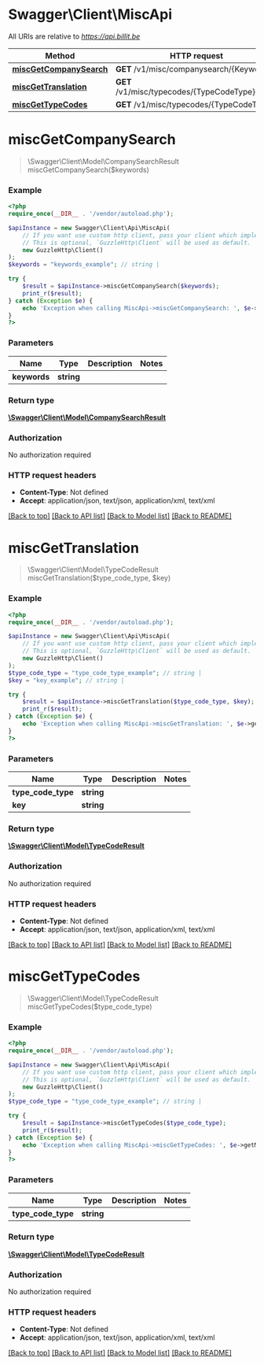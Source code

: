 # Swagger\Client\MiscApi

All URIs are relative to *https://api.billit.be*

Method | HTTP request | Description
------------- | ------------- | -------------
[**miscGetCompanySearch**](MiscApi.md#miscGetCompanySearch) | **GET** /v1/misc/companysearch/{Keywords} | 
[**miscGetTranslation**](MiscApi.md#miscGetTranslation) | **GET** /v1/misc/typecodes/{TypeCodeType}/{key} | 
[**miscGetTypeCodes**](MiscApi.md#miscGetTypeCodes) | **GET** /v1/misc/typecodes/{TypeCodeType} | 


# **miscGetCompanySearch**
> \Swagger\Client\Model\CompanySearchResult miscGetCompanySearch($keywords)



### Example
```php
<?php
require_once(__DIR__ . '/vendor/autoload.php');

$apiInstance = new Swagger\Client\Api\MiscApi(
    // If you want use custom http client, pass your client which implements `GuzzleHttp\ClientInterface`.
    // This is optional, `GuzzleHttp\Client` will be used as default.
    new GuzzleHttp\Client()
);
$keywords = "keywords_example"; // string | 

try {
    $result = $apiInstance->miscGetCompanySearch($keywords);
    print_r($result);
} catch (Exception $e) {
    echo 'Exception when calling MiscApi->miscGetCompanySearch: ', $e->getMessage(), PHP_EOL;
}
?>
```

### Parameters

Name | Type | Description  | Notes
------------- | ------------- | ------------- | -------------
 **keywords** | **string**|  |

### Return type

[**\Swagger\Client\Model\CompanySearchResult**](../Model/CompanySearchResult.md)

### Authorization

No authorization required

### HTTP request headers

 - **Content-Type**: Not defined
 - **Accept**: application/json, text/json, application/xml, text/xml

[[Back to top]](#) [[Back to API list]](../../README.md#documentation-for-api-endpoints) [[Back to Model list]](../../README.md#documentation-for-models) [[Back to README]](../../README.md)

# **miscGetTranslation**
> \Swagger\Client\Model\TypeCodeResult miscGetTranslation($type_code_type, $key)



### Example
```php
<?php
require_once(__DIR__ . '/vendor/autoload.php');

$apiInstance = new Swagger\Client\Api\MiscApi(
    // If you want use custom http client, pass your client which implements `GuzzleHttp\ClientInterface`.
    // This is optional, `GuzzleHttp\Client` will be used as default.
    new GuzzleHttp\Client()
);
$type_code_type = "type_code_type_example"; // string | 
$key = "key_example"; // string | 

try {
    $result = $apiInstance->miscGetTranslation($type_code_type, $key);
    print_r($result);
} catch (Exception $e) {
    echo 'Exception when calling MiscApi->miscGetTranslation: ', $e->getMessage(), PHP_EOL;
}
?>
```

### Parameters

Name | Type | Description  | Notes
------------- | ------------- | ------------- | -------------
 **type_code_type** | **string**|  |
 **key** | **string**|  |

### Return type

[**\Swagger\Client\Model\TypeCodeResult**](../Model/TypeCodeResult.md)

### Authorization

No authorization required

### HTTP request headers

 - **Content-Type**: Not defined
 - **Accept**: application/json, text/json, application/xml, text/xml

[[Back to top]](#) [[Back to API list]](../../README.md#documentation-for-api-endpoints) [[Back to Model list]](../../README.md#documentation-for-models) [[Back to README]](../../README.md)

# **miscGetTypeCodes**
> \Swagger\Client\Model\TypeCodeResult miscGetTypeCodes($type_code_type)



### Example
```php
<?php
require_once(__DIR__ . '/vendor/autoload.php');

$apiInstance = new Swagger\Client\Api\MiscApi(
    // If you want use custom http client, pass your client which implements `GuzzleHttp\ClientInterface`.
    // This is optional, `GuzzleHttp\Client` will be used as default.
    new GuzzleHttp\Client()
);
$type_code_type = "type_code_type_example"; // string | 

try {
    $result = $apiInstance->miscGetTypeCodes($type_code_type);
    print_r($result);
} catch (Exception $e) {
    echo 'Exception when calling MiscApi->miscGetTypeCodes: ', $e->getMessage(), PHP_EOL;
}
?>
```

### Parameters

Name | Type | Description  | Notes
------------- | ------------- | ------------- | -------------
 **type_code_type** | **string**|  |

### Return type

[**\Swagger\Client\Model\TypeCodeResult**](../Model/TypeCodeResult.md)

### Authorization

No authorization required

### HTTP request headers

 - **Content-Type**: Not defined
 - **Accept**: application/json, text/json, application/xml, text/xml

[[Back to top]](#) [[Back to API list]](../../README.md#documentation-for-api-endpoints) [[Back to Model list]](../../README.md#documentation-for-models) [[Back to README]](../../README.md)


